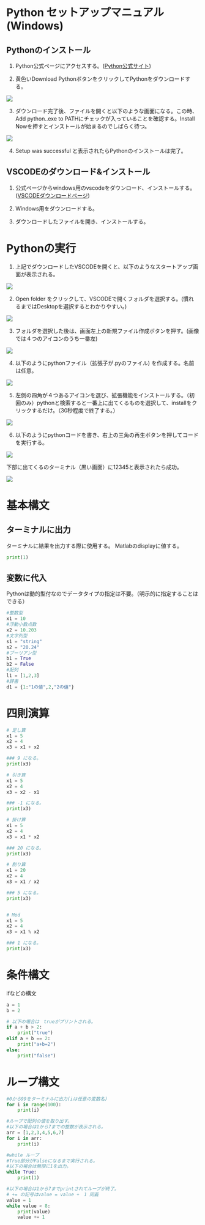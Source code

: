 # Python セットアップマニュアル(Windows)

## Pythonのインストール

1. Python公式ページにアクセスする。([Python公式サイト](https://www.python.org/downloads/))

2. 黄色いDownload PythonボタンをクリックしてPythonをダウンロードする。

![](images/python_org.png)

3. ダウンロード完了後、ファイルを開くと以下のような画面になる。この時、Add python..exe to PATHにチェックが入っていることを確認する。Install Nowを押すとインストールが始まるのでしばらく待つ。

![](images/python_install.png)

4. Setup was successful と表示されたらPythonのインストールは完了。

## VSCODEのダウンロード&インストール

1. 公式ページからwindows用のvscodeをダウンロード、インストールする。([VSCODEダウンロードページ](https://code.visualstudio.com/download))

2. Windows用をダウンロードする。

3. ダウンロードしたファイルを開き、インストールする。

# Pythonの実行

1. 上記でダウンロードしたVSCODEを開くと、以下のようなスタートアップ画面が表示される。

![](images/vscode_startup.png)

2. Open folder をクリックして、VSCODEで開くフォルダを選択する。(慣れるまではDesktopを選択するとわかりやすい。)

![](images/openfolder.png)

3. フォルダを選択した後は、画面左上の新規ファイル作成ボタンを押す。(画像では４つのアイコンのうち一番左)

![](images/newfile.png)

4. 以下のようにpythonファイル（拡張子が.pyのファイル) を作成する。名前は任意。

![](images/newfile2.png)

5. 左側の四角が４つあるアイコンを選び、拡張機能をインストールする。（初回のみ）pythonと検索すると一番上に出てくるものを選択して、installをクリックするだけ。（30秒程度で終了する。）

![](images/extention.png)

6. 以下のようにpythonコードを書き、右上の三角の再生ボタンを押してコードを実行する。

![](images/pythoncode.png)

下部に出てくるのターミナル（黒い画面）に12345と表示されたら成功。

![](images/pythonterminal.png)



# 基本構文

## ターミナルに出力

ターミナルに結果を出力する際に使用する。
Matlabのdisplayに値する。

```Python
print(1)
```

## 変数に代入

Pythonは動的型付なのでデータタイプの指定は不要。（明示的に指定することはできる）

```Python
#整数型
x1 = 10
#浮動小数点数
x2 = 10.203
#文字列型
s1 = "string"
s2 = "20.24"
#ブーリアン型
b1 = True
b2 = False
#配列
l1 = [1,2,3]
#辞書
d1 = {1:"1の値",2,"2の値"}
```
# 四則演算

```Python
# 足し算
x1 = 5 
x2 = 4 
x3 = x1 + x2

### 9 になる。
print(x3) 

# 引き算
x1 = 5 
x2 = 4 
x3 = x2 - x1

### -1 になる。
print(x3)

# 掛け算
x1 = 5 
x2 = 4 
x3 = x1 * x2

### 20 になる。
print(x3)

# 割り算
x1 = 20
x2 = 4 
x3 = x1 / x2

### 5 になる。
print(x3)


# Mod
x1 = 5
x2 = 4 
x3 = x1 % x2

### 1 になる。
print(x3)

```


# 条件構文
ifなどの構文

```Python
a = 1 
b = 2

# 以下の場合は　trueがプリントされる。
if a + b > 2:
    print("true")
elif a + b == 2:
    print("a+b=2")
else:
    print("false")
```

# ループ構文

```Python
#0から99をターミナルに出力(iは任意の変数名)
for i in range(100):
    print(i)

#ループで配列の値を取り出す。
#以下の場合は1から7までの整数が表示される。
arr = [1,2,3,4,5,6,7]
for i in arr:
    print(i)

#while ループ
#True部分がFalseになるまで実行される。
#以下の場合は無限に1を出力。
while True:
    print(1)

#以下の場合は1から7までprintされてループが終了。
# += の記号はvalue = value +　1 同義
value = 1
while value < 8:
    print(value)
    value += 1
```

